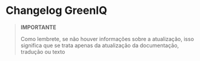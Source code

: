 # Changelog GreenIQ

>**IMPORTANTE**
>
>Como lembrete, se não houver informações sobre a atualização, isso significa que se trata apenas da atualização da documentação, tradução ou texto
